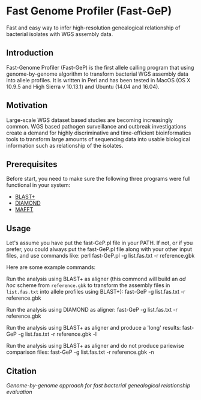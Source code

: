 # Fast Genome Profiler (Fast-GeP)
Fast and easy way to infer high-resolution genealogical relationship of bacterial isolates with WGS assembly data.

## Introduction

Fast-Genome Profiler (Fast-GeP) is the first allele calling program that using genome-by-genome algorithm to transform bacterial WGS assembly data into allele profiles. 
It is written in Perl and has been tested in MacOS (OS X 10.9.5 and High Sierra v 10.13.1) and Ubuntu (14.04 and 16.04).

## Motivation
Large-scale WGS dataset based studies are becoming increasingly common. WGS based pathogen surveillance and outbreak investigations create a demand for highly discriminative and time-efficient bioinformatics tools to transform large amounts of sequencing data into usable biological information such as relationship of the isolates.

## Prerequisites
Before start, you need to make sure the following three programs were full functional in your system:
   * [BLAST+](https://ftp.ncbi.nlm.nih.gov/blast/executables/blast+/LATEST/)
   * [DIAMOND](https://github.com/bbuchfink/diamond)
   * [MAFFT](https://mafft.cbrc.jp/alignment/software/)

## Usage
Let's assume you have put the fast-GeP.pl file in your PATH. If not, or if you prefer, you could always put the fast-GeP.pl file along with your other input files, and use commands like:
    perl fast-GeP.pl -g list.fas.txt -r reference.gbk

Here are some example commands:

Run the analysis using BLAST+ as aligner (this commond will build an _ad hoc_ scheme from `reference.gbk` to transform the assembly files in `list.fas.txt` into allele profiles using BLAST+):
    fast-GeP -g list.fas.txt -r reference.gbk

Run the analysis using DIAMOND as aligner:
    fast-GeP -g list.fas.txt -r reference.gbk

Run the analysis using BLAST+ as aligner and produce a 'long' results:
    fast-GeP -g list.fas.txt -r reference.gbk -l

Run the analysis using BLAST+ as aligner and do not produce pariewise comparison files:
    fast-GeP -g list.fas.txt -r reference.gbk -n

## Citation
_Genome-by-genome approach for fast bacterial genealogical relationship evaluation_
